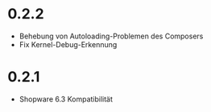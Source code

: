 # 0.2.2

- Behebung von Autoloading-Problemen des Composers
- Fix Kernel-Debug-Erkennung

# 0.2.1

- Shopware 6.3 Kompatibilität
